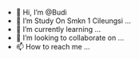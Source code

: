 - 👋 Hi, I’m @Budi
- 🏫 I’m Study On Smkn 1 Cileungsi ...
- 🌱 I’m currently learning ...
- 💞️ I’m looking to collaborate on ...
- 📫 How to reach me ...

